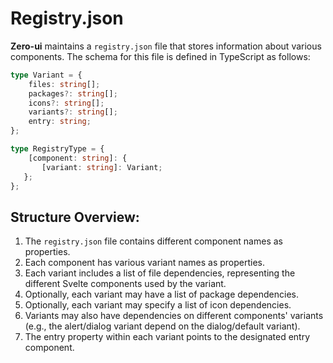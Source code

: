 # Registry.json

**Zero-ui** maintains a `registry.json` file that stores information about various components. The schema for this file is defined in TypeScript as follows:

```typescript
type Variant = {
    files: string[];
    packages?: string[];
    icons?: string[];
    variants?: string[];
    entry: string;
};

type RegistryType = {
    [component: string]: {
       [variant: string]: Variant;
   };
};
```

## Structure Overview:

1. The `registry.json` file contains different component names as properties.
2. Each component has various variant names as properties.
3. Each variant includes a list of file dependencies, representing the different Svelte components used by the variant.
4. Optionally, each variant may have a list of package dependencies.
5. Optionally, each variant may specify a list of icon dependencies.
6. Variants may also have dependencies on different components' variants (e.g., the alert/dialog variant depend on the dialog/default variant).
7. The entry property within each variant points to the designated entry component.